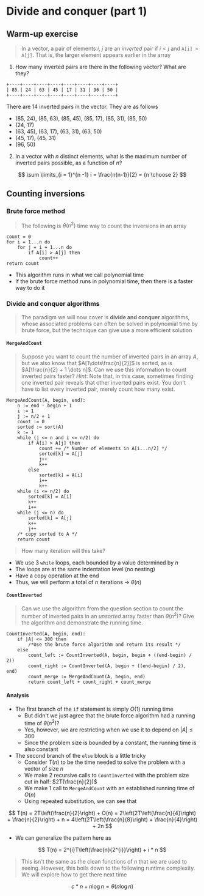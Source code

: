 # Divide and conquer (part 1)

## Warm-up exercise

> In a vector, a pair of elements $i$, $j$ are an *inverted* pair if $i < j$ and `A[i] > A[j]`.
> That is, the larger element appears earlier in the array

1) How many inverted pairs are there in the following vector? What are they?

```
+----+----+----+----+----+----+----+----+
| 85 | 24 | 63 | 45 | 17 | 31 | 96 | 50 |
+----+----+----+----+----+----+----+----+
```

There are $14$ inverted pairs in the vector. They are as follows

- (85, 24), (85, 63), (85, 45), (85, 17), (85, 31), (85, 50)
- (24, 17)
- (63, 45), (63, 17), (63, 31), (63, 50)
- (45, 17), (45, 31)
- (96, 50)

2) In a vector with $n$ distinct elements, what is the maximum number of inverted pairs possible, as a function of $n$?

$$
    \sum \limits_{i = 1}^{n -1} i = \frac{n(n-1)}{2} = {n \choose 2}
$$

## Counting inversions

### Brute force method

> The following is $\theta(n^{2})$ time way to count the inversions in an array

```
count = 0
for i = 1...n do
    for j = i + 1...n do
        if A[i] > A[j] then
            count++
return count
```

- This algorithm runs in what we call polynomial time
- If the brute force method runs in polynomial time, then there is a faster way to do it

### Divide and conquer algorithms

> The paradigm we will now cover is **divide and conquer** algorithms, whose associated problems can often be solved in polynomial time by brute force, but the technique can give use a more efficient solution

#### `MergeAndCount`

> Suppose you want to count the number of inverted pairs in an array $A$, but we also know that $A[1\dots\frac{n}{2}]$ is sorted, as is $A[\frac{n}{2} + 1 \dots n]$.
> Can we use this information to count inverted pairs faster?
> *Hint*: Note that, in this case, sometimes finding one inverted pair reveals that other inverted pairs exist. You don't have to list every inverted pair, merely count how many exist.

```
MergeAndCount(A, begin, end): 
    n := end - begin + 1
    i := 1
    j := n/2 + 1
    count := 0
    sorted := sort(A)
    k := 1
    while (j <= n and i <= n/2) do
        if A[i] > A[j] then
            count += /* Number of elements in A[i...n/2] */
            sorted[k] = A[j]
            j++
            k++
        else
            sorted[k] = A[i]
            i++
            k++
    while (i <= n/2) do
        sorted[k] = A[i]
        k++
        i++
    while (j <= n) do
        sorted[k] = A[j]
        k++
        j++
    /* copy sorted to A */
    return count
```

> How many iteration will this take?

- We use 3 `while` loops, each bounded by a value determined by $n$
- The loops are at the same indentation level (no nesting)
- Have a copy operation at the end
- Thus, we will perform a total of $n$ iterations -> $\theta(n)$

#### `CountInverted`

> Can we use the algorithm from the question section to count the number of inverted pairs in an *unsorted* array faster than $\theta(n^{2})$?
> Give the algorithm and demonstrate the running time.

```
CountInverted(A, begin, end):
    if |A| <= 300 then
        /*Use the brute force algorithm and return its result */
    else
        count_left := CountInverted(A, begin, begin + ((end-begin) / 2))
        count_right := CountInverted(A, begin + ((end-begin) / 2), end)
        count_merge := MergeAndCount(A, begin, end)
        return count_left + count_right + count_merge
```

#### Analysis

- The first branch of the `if` statement is simply $O(1)$ running time
    - But didn't we just agree that the brute force algorithm had a running time of $\theta(n^{2})$?
    - Yes, however, we are restricting when we use it to depend on $\vert A \vert \le 300$
    - Since the problem size is bounded by a constant, the running time is also constant
- The second branch of the `else` block is a little tricky
    - Consider $T(n)$ to be the time needed to solve the problem with a vector of size $n$
    - We make 2 recursive calls to `CountInverted` with the problem size cut in half: $2T(\frac{n}{2})$
    - We make 1 call to `MergeAndCount` with an established running time of $O(n)$
    - Using repeated substitution, we can see that

$$
    T(n) = 2T\left(\frac{n}{2}\right) + O(n)
    = 2\left(2T\left(\frac{n}{4}\right) + \frac{n}{2}\right) + n
    = 4\left(2T\left(\frac{n}{8}\right) + \frac{n}{4}\right) + 2n
$$

- We can generalize the pattern here as

$$
    T(n) = 2^{i}T\left(\frac{n}{2^{i}}\right) + i * n
$$

> This isn't the same as the clean functions of $n$ that we are used to seeing.
> However, this boils down to the following runtime complexity.
> We will explore how to get there next time

$$
    c * n + n\log n = \theta(n \log n)
$$

